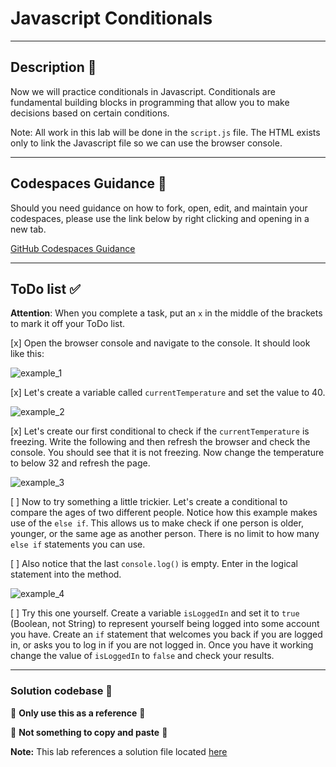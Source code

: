 # Javascript Conditionals

---

## Description 📄

Now we will practice conditionals in Javascript. Conditionals are fundamental building blocks in programming that allow you to make decisions based on certain conditions. 

Note: All work in this lab will be done in the `script.js` file. The HTML exists only to link the Javascript file so we can use the browser console. 

---

## Codespaces Guidance 📄
Should you need guidance on how to fork, open, edit, and maintain your codespaces, please use the link below by right clicking and opening in a new tab.  

[GitHub Codespaces Guidance](https://gist.github.com/JohnWP8253/4fff80f43d07a04ee3f1514c0a1d354a)

---

## ToDo list ✅
**Attention**: When you complete a task, put an `x` in the middle of the brackets to mark it off your ToDo list.

[x]  Open the browser console and navigate to the console. It should look like this:

![example_1](./assets/code_examples/example_1.png)

[x] Let's create a variable called `currentTemperature` and set the value to 40.

![example_2](./assets/code_examples/example_2.png)

[x] Let's create our first conditional to check if the `currentTemperature` is freezing. Write the following and then refresh the browser and check the console. You should see that it is not freezing. Now change the temperature to below 32 and refresh the page.

![example_3](./assets/code_examples/example_3.png)

[ ] Now to try something a little trickier. Let's create a conditional to compare the ages of two different people. Notice how this example makes use of the `else if`. This allows us to make check if one person is older, younger, or the same age as another person. There is no limit to how many `else if` statements you can use.

   [ ] Also notice that the last `console.log()` is empty. Enter in the logical statement into the method. 

![example_4](./assets/code_examples/example_4.png)

[ ] Try this one yourself. Create a variable `isLoggedIn` and set it to `true` (Boolean, not String) to represent yourself being logged into some account you have. Create an `if` statement that welcomes you back if you are logged in, or asks you to log in if you are not logged in. Once you have it working change the value of `isLoggedIn` to `false` and check your results.

---

### Solution codebase 👀
🛑 **Only use this as a reference** 🛑

💾 **Not something to copy and paste** 💾

**Note:**  This lab references a solution file located [here](https://github.com/HackerUSA-CE/sdai-ic-d6-conditionals/tree/solution)
